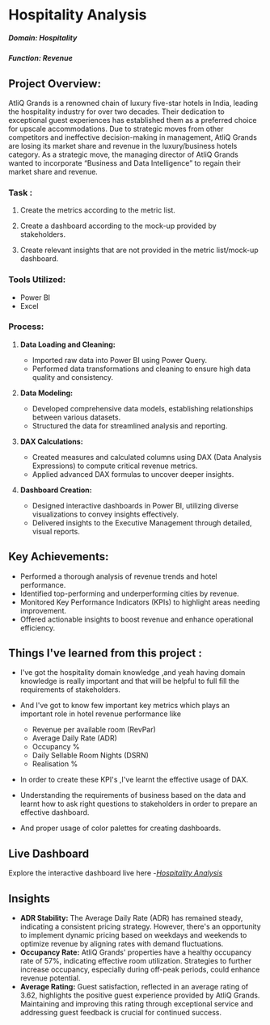 # Hospitality Analysis


##### Domain: Hospitality  
##### Function: Revenue

## Project Overview:
AtliQ Grands is a renowned chain of luxury five-star hotels in India, leading the hospitality industry for over two decades. Their dedication to exceptional guest experiences has established them as a preferred choice for upscale accommodations.
Due to strategic moves from other competitors and ineffective decision-making in management, AtliQ Grands are losing its market share and revenue in the luxury/business hotels category. As a strategic move, the managing director of AtliQ Grands wanted to incorporate “Business and Data Intelligence” to regain their market share and revenue.

### Task :

1. Create the metrics according to the metric list.

2. Create a dashboard according to the mock-up provided by stakeholders.

3. Create relevant insights that are not provided in the metric list/mock-up dashboard.
### Tools Utilized:
- Power BI
- Excel

### Process:
1. **Data Loading and Cleaning:**
   - Imported raw data into Power BI using Power Query.
   - Performed data transformations and cleaning to ensure high data quality and consistency.

2. **Data Modeling:**
   - Developed comprehensive data models, establishing relationships between various datasets.
   - Structured the data for streamlined analysis and reporting.

3. **DAX Calculations:**
   - Created measures and calculated columns using DAX (Data Analysis Expressions) to compute critical revenue metrics.
   - Applied advanced DAX formulas to uncover deeper insights.

4. **Dashboard Creation:**
   - Designed interactive dashboards in Power BI, utilizing diverse visualizations to convey insights effectively.
   - Delivered insights to the Executive Management through detailed, visual reports.

## Key Achievements:
- Performed a thorough analysis of revenue trends and hotel performance.
- Identified top-performing and underperforming cities by revenue.
- Monitored Key Performance Indicators (KPIs) to highlight areas needing improvement.
- Offered actionable insights to boost revenue and enhance operational efficiency.

## Things I've learned from this project :

- I've got the hospitality domain knowledge ,and yeah having domain knowledge is really important and that will be helpful to full fill the requirements of stakeholders.

- And I've got to know few important key metrics which plays an important role in hotel revenue performance like 
  - Revenue per available room (RevPar)
  - Average Daily Rate (ADR)
  - Occupancy %
  - Daily Sellable Room Nights (DSRN)
  - Realisation %
 
- In order to create these KPI's ,I've learnt the effective usage of DAX.
- Understanding the  requirements of business based on the data and learnt how to ask right questions to stakeholders in order to prepare an effective dashboard.
- And proper usage of color palettes for creating dashboards.

## Live Dashboard
Explore the interactive dashboard live here -_[Hospitality Analysis](https://app.powerbi.com/view?r=eyJrIjoiZTQxOGMxZDctZjM0MS00OGJlLThlYmEtZDZiMTMwNzliNGE4IiwidCI6ImM2ZTU0OWIzLTVmNDUtNDAzMi1hYWU5LWQ0MjQ0ZGM1YjJjNCJ9)_

## Insights
-  **ADR Stability:** The Average Daily Rate (ADR) has remained steady, indicating a consistent pricing strategy. However, there's an opportunity to implement dynamic pricing based on weekdays and weekends to optimize revenue by aligning rates with demand fluctuations.
- **Occupancy Rate:** AtliQ Grands' properties have a healthy occupancy rate of 57%, indicating effective room utilization. Strategies to further increase occupancy, especially during off-peak periods, could enhance revenue potential.
- **Average Rating:** Guest satisfaction, reflected in an average rating of 3.62, highlights the positive guest experience provided by AtliQ Grands. Maintaining and improving this rating through exceptional service and addressing guest feedback is crucial for continued success.
